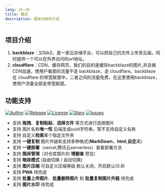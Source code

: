 ```yaml
---
lang: zh-CN
title: 概述
description: 图床功能的介绍
---
```


## 项目介绍

1. **backblaze**：又叫b2，是一家云存储平台，可以把自己的文件上传至云端，同时提供一个可以在外界访问的url地址。
2. **cloudflare**：CDN，缓存网页，我们的目的是缓存backblaze的图片,并且做CDN加速，使用户看图的流量不走 backblaze，走 cloudflare。backblaze 在 cloudflare 的带宽联盟中，二者之间的流量免费，在这里使用backblaze，使用户流量全部走带宽联盟。

## 功能支持

[![Author](https://img.shields.io/badge/author-Rr210-violet.svg)](https://github.com/Rr210)  [![Release](https://img.shields.io/github/release/Rr210/blazeB2.svg)](https://github.com/Rr210/blazeB2/releases)  [![License](https://img.shields.io/github/license/Rr210/blazeB2.svg)](https://github.com/Rr210/blazeB2/blob/master/LICENSE)  [![Stars](https://img.shields.io/github/stars/Rr210/blazeB2)](https://github.com/Rr210/blazeB2)   [![Issues](https://img.shields.io/github/issues/Rr210/blazeB2)](https://github.com/Rr210/blazeB2/issues)


- 支持 **拖拽**、**复制粘贴**、**选择文件** 等方式进行选择图片
- 支持 图片名称**唯一性** 后端生成uuid字符串，暂不支持自定义名称
- 支持 自定义**检索**某个指定文件夹
- 支持 **一键复制** 图片外链和支持多种格式(**MarkDown**，**html**,**自定义**)
- 支持 **一键部署**（vercel,腾讯云serverless）查看部署方法
- 支持 **图床管理**（对仓库图片的 **增删查** 预览）
- 支持 **暗夜模式** (自由切换 / 自动切换)
- 支持 **图片压缩** 可自定义压缩等级 默认关闭，开启默认(0.8)
- 支持 **PWA**  待完成
- 支持 **批量上传图片**、**批量删除图片** 和 **批量复制图片外链** 待完成
- 支持 **图片水印** 待完成


<Comments />